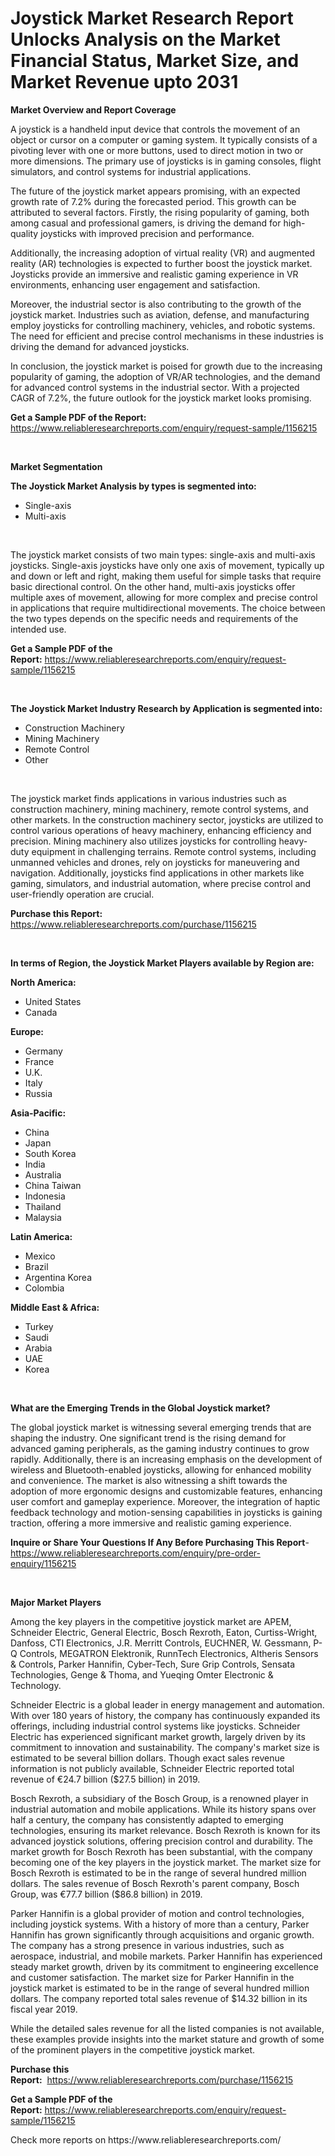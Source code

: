 <p><h1>Joystick Market Research Report Unlocks Analysis on the Market Financial Status, Market Size, and Market Revenue upto 2031</h1></p><p><strong>Market Overview and Report Coverage</strong></p>
<p><p>A joystick is a handheld input device that controls the movement of an object or cursor on a computer or gaming system. It typically consists of a pivoting lever with one or more buttons, used to direct motion in two or more dimensions. The primary use of joysticks is in gaming consoles, flight simulators, and control systems for industrial applications.</p><p>The future of the joystick market appears promising, with an expected growth rate of 7.2% during the forecasted period. This growth can be attributed to several factors. Firstly, the rising popularity of gaming, both among casual and professional gamers, is driving the demand for high-quality joysticks with improved precision and performance.</p><p>Additionally, the increasing adoption of virtual reality (VR) and augmented reality (AR) technologies is expected to further boost the joystick market. Joysticks provide an immersive and realistic gaming experience in VR environments, enhancing user engagement and satisfaction.</p><p>Moreover, the industrial sector is also contributing to the growth of the joystick market. Industries such as aviation, defense, and manufacturing employ joysticks for controlling machinery, vehicles, and robotic systems. The need for efficient and precise control mechanisms in these industries is driving the demand for advanced joysticks.</p><p>In conclusion, the joystick market is poised for growth due to the increasing popularity of gaming, the adoption of VR/AR technologies, and the demand for advanced control systems in the industrial sector. With a projected CAGR of 7.2%, the future outlook for the joystick market looks promising.</p></p>
<p><strong>Get a Sample PDF of the Report:</strong> <a href="https://www.reliableresearchreports.com/enquiry/request-sample/1156215">https://www.reliableresearchreports.com/enquiry/request-sample/1156215</a></p>
<p>&nbsp;</p>
<p><strong>Market Segmentation</strong></p>
<p><strong>The Joystick Market Analysis by types is segmented into:</strong></p>
<p><ul><li>Single-axis</li><li>Multi-axis</li></ul></p>
<p>&nbsp;</p>
<p><p>The joystick market consists of two main types: single-axis and multi-axis joysticks. Single-axis joysticks have only one axis of movement, typically up and down or left and right, making them useful for simple tasks that require basic directional control. On the other hand, multi-axis joysticks offer multiple axes of movement, allowing for more complex and precise control in applications that require multidirectional movements. The choice between the two types depends on the specific needs and requirements of the intended use.</p></p>
<p><strong>Get a Sample PDF of the Report:</strong>&nbsp;<a href="https://www.reliableresearchreports.com/enquiry/request-sample/1156215">https://www.reliableresearchreports.com/enquiry/request-sample/1156215</a></p>
<p>&nbsp;</p>
<p><strong>The Joystick Market Industry Research by Application is segmented into:</strong></p>
<p><ul><li>Construction Machinery</li><li>Mining Machinery</li><li>Remote Control</li><li>Other</li></ul></p>
<p>&nbsp;</p>
<p><p>The joystick market finds applications in various industries such as construction machinery, mining machinery, remote control systems, and other markets. In the construction machinery sector, joysticks are utilized to control various operations of heavy machinery, enhancing efficiency and precision. Mining machinery also utilizes joysticks for controlling heavy-duty equipment in challenging terrains. Remote control systems, including unmanned vehicles and drones, rely on joysticks for maneuvering and navigation. Additionally, joysticks find applications in other markets like gaming, simulators, and industrial automation, where precise control and user-friendly operation are crucial.</p></p>
<p><strong>Purchase this Report:</strong>&nbsp; <a href="https://www.reliableresearchreports.com/purchase/1156215">https://www.reliableresearchreports.com/purchase/1156215</a></p>
<p>&nbsp;</p>
<p><strong>In terms of Region, the Joystick Market Players available by Region are:</strong></p>
<p>
    <p> <strong> North America: </strong>
        <ul>
            <li>United States</li>
            <li>Canada</li>
        </ul>
        </p> 
    <p> <strong> Europe: </strong>
        <ul>
            <li>Germany</li>
            <li>France</li>
            <li>U.K.</li>
            <li>Italy</li>
            <li>Russia</li>
        </ul>
        </p> 
    <p> <strong> Asia-Pacific: </strong>
        <ul>
            <li>China</li>
            <li>Japan</li>
            <li>South Korea</li>
            <li>India</li>
            <li>Australia</li>
            <li>China Taiwan</li>
            <li>Indonesia</li>
            <li>Thailand</li>
            <li>Malaysia</li>
        </ul>
        </p> 
    <p> <strong> Latin America: </strong>
        <ul>
            <li>Mexico</li>
            <li>Brazil</li>
            <li>Argentina Korea</li>
            <li>Colombia</li>
        </ul>
        </p> 
    <p> <strong> Middle East & Africa: </strong>
        <ul>
            <li>Turkey</li>
            <li>Saudi</li>
            <li>Arabia</li>
            <li>UAE</li>
            <li>Korea</li>
        </ul>
    </p>
    </p>
<p>&nbsp;</p>
<p><strong>What are the Emerging Trends in the Global Joystick market?</strong></p>
<p><p>The global joystick market is witnessing several emerging trends that are shaping the industry. One significant trend is the rising demand for advanced gaming peripherals, as the gaming industry continues to grow rapidly. Additionally, there is an increasing emphasis on the development of wireless and Bluetooth-enabled joysticks, allowing for enhanced mobility and convenience. The market is also witnessing a shift towards the adoption of more ergonomic designs and customizable features, enhancing user comfort and gameplay experience. Moreover, the integration of haptic feedback technology and motion-sensing capabilities in joysticks is gaining traction, offering a more immersive and realistic gaming experience.</p></p>
<p><strong>Inquire or Share Your Questions If Any Before Purchasing This Report</strong>- <a href="https://www.reliableresearchreports.com/enquiry/pre-order-enquiry/1156215">https://www.reliableresearchreports.com/enquiry/pre-order-enquiry/1156215</a></p>
<p>&nbsp;</p>
<p><strong>Major Market Players</strong></p>
<p><p>Among the key players in the competitive joystick market are APEM, Schneider Electric, General Electric, Bosch Rexroth, Eaton, Curtiss-Wright, Danfoss, CTI Electronics, J.R. Merritt Controls, EUCHNER, W. Gessmann, P-Q Controls, MEGATRON Elektronik, RunnTech Electronics, Altheris Sensors & Controls, Parker Hannifin, Cyber-Tech, Sure Grip Controls, Sensata Technologies, Genge & Thoma, and Yueqing Omter Electronic & Technology.</p><p>Schneider Electric is a global leader in energy management and automation. With over 180 years of history, the company has continuously expanded its offerings, including industrial control systems like joysticks. Schneider Electric has experienced significant market growth, largely driven by its commitment to innovation and sustainability. The company's market size is estimated to be several billion dollars. Though exact sales revenue information is not publicly available, Schneider Electric reported total revenue of €24.7 billion ($27.5 billion) in 2019.</p><p>Bosch Rexroth, a subsidiary of the Bosch Group, is a renowned player in industrial automation and mobile applications. While its history spans over half a century, the company has consistently adapted to emerging technologies, ensuring its market relevance. Bosch Rexroth is known for its advanced joystick solutions, offering precision control and durability. The market growth for Bosch Rexroth has been substantial, with the company becoming one of the key players in the joystick market. The market size for Bosch Rexroth is estimated to be in the range of several hundred million dollars. The sales revenue of Bosch Rexroth's parent company, Bosch Group, was €77.7 billion ($86.8 billion) in 2019.</p><p>Parker Hannifin is a global provider of motion and control technologies, including joystick systems. With a history of more than a century, Parker Hannifin has grown significantly through acquisitions and organic growth. The company has a strong presence in various industries, such as aerospace, industrial, and mobile markets. Parker Hannifin has experienced steady market growth, driven by its commitment to engineering excellence and customer satisfaction. The market size for Parker Hannifin in the joystick market is estimated to be in the range of several hundred million dollars. The company reported total sales revenue of $14.32 billion in its fiscal year 2019.</p><p>While the detailed sales revenue for all the listed companies is not available, these examples provide insights into the market stature and growth of some of the prominent players in the competitive joystick market.</p></p>
<p><strong>Purchase this Report:</strong>&nbsp;&nbsp;<a href="https://www.reliableresearchreports.com/purchase/1156215">https://www.reliableresearchreports.com/purchase/1156215</a></p>
<p></p>
<p><strong>Get a Sample PDF of the Report:</strong>&nbsp;<a href="https://www.reliableresearchreports.com/enquiry/request-sample/1156215">https://www.reliableresearchreports.com/enquiry/request-sample/1156215</a></p>
<p>Check more reports on https://www.reliableresearchreports.com/</p>